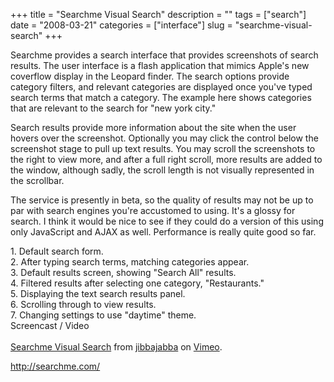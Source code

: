 +++
title = "Searchme Visual Search"
description = ""
tags = ["search"]
date = "2008-03-21"
categories = ["interface"]
slug = "searchme-visual-search"
+++


<p>Searchme provides a search interface that provides screenshots of search results. The user interface is a flash application that mimics Apple's new coverflow display in the Leopard finder. The search options provide category filters, and relevant categories are displayed once you've typed search terms that match a category. The example here shows categories that are relevant to the search for "new york city."</p>
<p>Search results provide more information about the site when the user hovers over the screenshot. Optionally you may click the control below the screenshot stage to pull up text results. You may scroll the screenshots to the right to view more, and after a full right scroll, more results are added to the window, although sadly, the scroll length is not visually represented in the scrollbar.</p>
<p>The service is presently in beta, so the quality of results may not be up to par with search engines you're accustomed to using. It's a glossy for search. I think it would be nice to see if they could do a version of this using only JavaScript and AJAX as well. Performance is really quite good so far.</p>
<div id="screens-full" class="clear"><div class="caption">1. Default search form.</div><div class="fullimg clear"><a href="http://media.konigi.com/interface/searchme-visual-search-1.png" class="group" rel="group" title="1. Default search form."><img src="http://media.konigi.com/interface/searchme-visual-search-1.png" alt="" class="img-responsive"></a></div></div><div id="screens-full" class="clear"><div class="caption">2. After typing search terms, matching categories appear.</div><div class="fullimg clear"><a href="http://media.konigi.com/interface/searchme-visual-search-2.png" class="group" rel="group" title="2. After typing search terms, matching categories appear."><img src="http://media.konigi.com/interface/searchme-visual-search-2.png" alt="" class="img-responsive"></a></div></div><div id="screens-full" class="clear"><div class="caption">3. Default results screen, showing &quot;Search All&quot; results.</div><div class="fullimg clear"><a href="http://media.konigi.com/interface/searchme-visual-search-3.png" class="group" rel="group" title="3. Default results screen, showing &quot;Search All&quot; results."><img src="http://media.konigi.com/interface/searchme-visual-search-3.png" alt="" class="img-responsive"></a></div></div><div id="screens-full" class="clear"><div class="caption">4. Filtered results after selecting one category, &quot;Restaurants.&quot;</div><div class="fullimg clear"><a href="http://media.konigi.com/interface/searchme-visual-search-4.png" class="group" rel="group" title="4. Filtered results after selecting one category, &quot;Restaurants.&quot;"><img src="http://media.konigi.com/interface/searchme-visual-search-4.png" alt="" class="img-responsive"></a></div></div><div id="screens-full" class="clear"><div class="caption">5. Displaying the text search results panel. </div><div class="fullimg clear"><a href="http://media.konigi.com/interface/searchme-visual-search-5.png" class="group" rel="group" title="5. Displaying the text search results panel. "><img src="http://media.konigi.com/interface/searchme-visual-search-5.png" alt="" class="img-responsive"></a></div></div><div id="screens-full" class="clear"><div class="caption">6. Scrolling through to view results.</div><div class="fullimg clear"><a href="http://media.konigi.com/interface/searchme-visual-search-6.png" class="group" rel="group" title="6. Scrolling through to view results."><img src="http://media.konigi.com/interface/searchme-visual-search-6.png" alt="" class="img-responsive"></a></div></div><div id="screens-full" class="clear"><div class="caption">7. Changing settings to use &quot;daytime&quot; theme.</div><div class="fullimg clear"><a href="http://media.konigi.com/interface/searchme-visual-search-7.png" class="group" rel="group" title="7. Changing settings to use &quot;daytime&quot; theme."><img src="http://media.konigi.com/interface/searchme-visual-search-7.png" alt="" class="img-responsive"></a></div></div><div class="video"><div class="caption aptureNoAutolink">Screencast / Video</div><div class="video-object"><object type="application/x-shockwave-flash" width="610" height="382" data="http://www.vimeo.com/moogaloop.swf?clip_id=809107&amp;server=www.vimeo.com&amp;fullscreen=1&amp;show_title=1&amp;show_byline=1&amp;show_portrait=0&amp;color=00ADEF">	<param name="quality" value="best" />	<param name="allowfullscreen" value="true" />	<param name="scale" value="showAll" />	<param name="movie" value="http://www.vimeo.com/moogaloop.swf?clip_id=809107&amp;server=www.vimeo.com&amp;fullscreen=1&amp;show_title=1&amp;show_byline=1&amp;show_portrait=0&amp;color=00ADEF" /></object><br /><a href="http://www.vimeo.com/809107/l:embed_809107">Searchme Visual Search</a> from <a href="http://www.vimeo.com/jibbajabba/l:embed_809107">jibbajabba</a> on <a href="http://vimeo.com/l:embed_809107">Vimeo</a>.</div></div>        
<p><a href="http://searchme.com/">http://searchme.com/</a></p>

